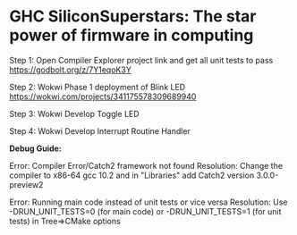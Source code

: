# GHC SiliconSuperstars: The star power of firmware in computing

Step 1: 
Open Compiler Explorer project link and get all unit tests to pass
https://godbolt.org/z/7Y1eqoK3Y

Step 2:
Wokwi Phase 1 deployment of Blink LED
https://wokwi.com/projects/341175578309689940

Step 3:
Wokwi Develop Toggle LED

Step 4:
Wokwi Develop Interrupt Routine Handler

**Debug Guide:**

Error: Compiler Error/Catch2 framework not found
Resolution: Change the compiler to x86-64 gcc 10.2 and in "Libraries" add Catch2 version 3.0.0-preview2

Error: Running main code instead of unit tests or vice versa
Resolution: Use -DRUN_UNIT_TESTS=0 (for main code) or -DRUN_UNIT_TESTS=1 (for unit tests) in Tree=>CMake options
